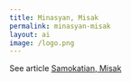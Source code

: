 ```yaml
---
title: Minasyan, Misak
permalink: minasyan-misak
layout: ai
image: /logo.png
---
```


See article [Samokatian, Misak](samokatian-misak)
